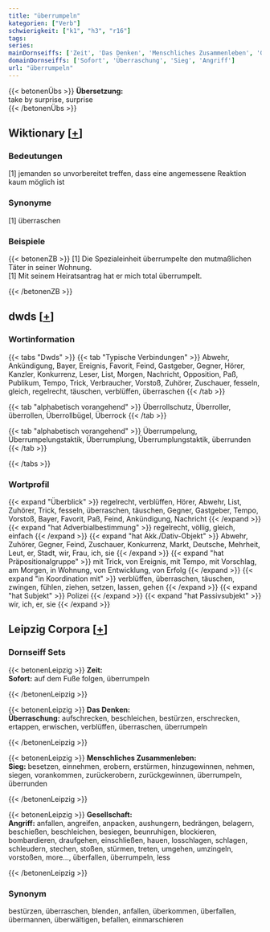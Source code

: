 ```yaml
---
title: "überrumpeln"
kategorien: ["Verb"]
schwierigkeit: ["k1", "h3", "r16"]
tags:
series:
mainDornseiffs: ['Zeit', 'Das Denken', 'Menschliches Zusammenleben', 'Gesellschaft']
domainDornseiffs: ['Sofort', 'Überraschung', 'Sieg', 'Angriff']
url: "überrumpeln"
---
```


{{< betonenÜbs >}}
**Übersetzung:**  
take by surprise, surprise  
{{< /betonenÜbs >}}

## Wiktionary [[+](https://de.wiktionary.org/wiki/überrumpeln)]

### Bedeutungen
[1] jemanden so unvorbereitet treffen, dass eine angemessene Reaktion kaum möglich ist  

### Synonyme
[1] überraschen  

### Beispiele
{{< betonenZB >}}
[1] Die Spezialeinheit überrumpelte den mutmaßlichen Täter in seiner Wohnung.  
[1] Mit seinem Heiratsantrag hat er mich total überrumpelt.  

{{< /betonenZB >}}


## dwds [[+](https://www.dwds.de/wb/überrumpeln)]

### Wortinformation
{{< tabs "Dwds" >}}
{{< tab "Typische Verbindungen" >}}
Abwehr, Ankündigung, Bayer, Ereignis, Favorit, Feind, Gastgeber, Gegner, Hörer, Kanzler, Konkurrenz, Leser, List, Morgen, Nachricht, Opposition, Paß, Publikum, Tempo, Trick, Verbraucher, Vorstoß, Zuhörer, Zuschauer, fesseln, gleich, regelrecht, täuschen, verblüffen, überraschen
{{< /tab >}}

{{< tab "alphabetisch vorangehend" >}}
Überrollschutz, Überroller, überrollen, Überrollbügel, Überrock
{{< /tab >}}

{{< tab "alphabetisch vorangehend" >}}
Überrumpelung, Überrumpelungstaktik, Überrumplung, Überrumplungstaktik, überrunden
{{< /tab >}}

{{< /tabs >}}

### Wortprofil
{{< expand "Überblick" >}} regelrecht, verblüffen, Hörer, Abwehr, List, Zuhörer, Trick, fesseln, überraschen, täuschen, Gegner, Gastgeber, Tempo, Vorstoß, Bayer, Favorit, Paß, Feind, Ankündigung, Nachricht {{< /expand >}}
{{< expand "hat Adverbialbestimmung" >}} regelrecht, völlig, gleich, einfach {{< /expand >}}
{{< expand "hat Akk./Dativ-Objekt" >}} Abwehr, Zuhörer, Gegner, Feind, Zuschauer, Konkurrenz, Markt, Deutsche, Mehrheit, Leut, er, Stadt, wir, Frau, ich, sie {{< /expand >}}
{{< expand "hat Präpositionalgruppe" >}} mit Trick, von Ereignis, mit Tempo, mit Vorschlag, am Morgen, in Wohnung, von Entwicklung, von Erfolg {{< /expand >}}
{{< expand "in Koordination mit" >}} verblüffen, überraschen, täuschen, zwingen, fühlen, ziehen, setzen, lassen, gehen {{< /expand >}}
{{< expand "hat Subjekt" >}} Polizei {{< /expand >}}
{{< expand "hat Passivsubjekt" >}} wir, ich, er, sie {{< /expand >}}

## Leipzig Corpora [[+](https://corpora.uni-leipzig.de/en/res?word=überrumpeln&corpusId=deu_newscrawl-public_2018)]

### Dornseiff Sets
{{< betonenLeipzig >}}
**Zeit:**  
**Sofort:** auf dem Fuße folgen, überrumpeln  

{{< /betonenLeipzig >}}


{{< betonenLeipzig >}}
**Das Denken:**  
**Überraschung:** aufschrecken, beschleichen, bestürzen, erschrecken, ertappen, erwischen, verblüffen, überraschen, überrumpeln  

{{< /betonenLeipzig >}}


{{< betonenLeipzig >}}
**Menschliches Zusammenleben:**  
**Sieg:** besetzen, einnehmen, erobern, erstürmen, hinzugewinnen, nehmen, siegen, vorankommen, zurückerobern, zurückgewinnen, überrumpeln, überrunden  

{{< /betonenLeipzig >}}


{{< betonenLeipzig >}}
**Gesellschaft:**  
**Angriff:** anfallen, angreifen, anpacken, aushungern, bedrängen, belagern, beschießen, beschleichen, besiegen, beunruhigen, blockieren, bombardieren, draufgehen, einschließen, hauen, losschlagen, schlagen, schleudern, stechen, stoßen, stürmen, treten, umgehen, umzingeln, vorstoßen, more..., überfallen, überrumpeln, less  

{{< /betonenLeipzig >}}

### Synonym
bestürzen, überraschen, blenden, anfallen, überkommen, überfallen, übermannen, überwältigen, befallen, einmarschieren

